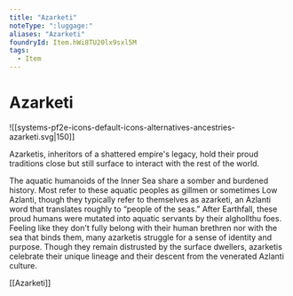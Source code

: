 ```yaml
---
title: "Azarketi"
noteType: ":luggage:"
aliases: "Azarketi"
foundryId: Item.hWi8TU20lx9sxl5M
tags:
  - Item
---
```


# Azarketi
![[systems-pf2e-icons-default-icons-alternatives-ancestries-azarketi.svg|150]]

Azarketis, inheritors of a shattered empire's legacy, hold their proud traditions close but still surface to interact with the rest of the world.

The aquatic humanoids of the Inner Sea share a somber and burdened history. Most refer to these aquatic peoples as gillmen or sometimes Low Azlanti, though they typically refer to themselves as azarketi, an Azlanti word that translates roughly to “people of the seas.” After Earthfall, these proud humans were mutated into aquatic servants by their alghollthu foes. Feeling like they don't fully belong with their human brethren nor with the sea that binds them, many azarketis struggle for a sense of identity and purpose. Though they remain distrusted by the surface dwellers, azarketis celebrate their unique lineage and their descent from the venerated Azlanti culture.

[[Azarketi]]
